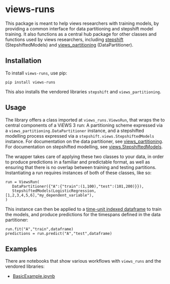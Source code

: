 
# views-runs 

This package is meant to help views researchers with training models, by
providing a common interface for data partitioning and stepshift model
training. It also functions as a central hub package for other classes and
functions used by views researchers, 
including [stepshift](https://github.com/prio-data/stepshift) (StepshiftedModels)
and [views_partitioning](https://github.com/prio-data/views_partitioning) (DataPartitioner).

## Installation

To install `views-runs`, use pip:

```
pip install views-runs
```

This also installs the vendored libraries `stepshift` and `views_partitioning`.

## Usage

The library offers a class imported at `views_runs.ViewsRun`, that wraps the to
central components of a ViEWS 3 run: A partitioning scheme expressed via a
`views_partitioning.DataPartitioner` instance, and a stepshifted modelling
process expressed via a `stepshift.views.StepshiftedModels` instance. 
For documentation on the data partitioner, see 
[views_partitioning](https://www.github.com/prio-data/views_partitioning). For documentation on stepshifted modelling, see 
[views.StepshiftedModels](https://github.com/prio-data/viewser/wiki/Stepshift).


The wrapper takes care of applying these two classes to your data, in order to
produce predictions in a familiar and predictable format, as well as ensuring
that there is no overlap between training and testing partitions.
Instantiating a run requires instances of both of these classes, like so:

```
run = ViewsRun(
   DataPartitioner({"A":{"train":(1,100),"test":(101,200)}}),
   StepshiftedModels(LogisticRegression,[1,2,3,4,5,6],"my_dependent_variable"),
)
```

This instance can then be applied to a [time-unit indexed
dataframe](https://github.com/prio-data/viewser/wiki/DataConventions#time-unit-indexed-pandas-dataframes)
to train the models, and produce predictions for the timespans defined in the data partitioner:

```
run.fit("A","train",dataframe)
predictions = run.predict("A","test",dataframe)
```

## Examples

There are notebooks that show various workflows with `views_runs` and the
vendored libraries:

* [BasicExample.ipynb](examples/BasicExample.ipynb)
